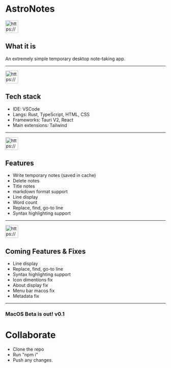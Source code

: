 # AstroNotes

<aside>
<img src="https://www.notion.so/icons/question-mark_green.svg" alt="https://www.notion.so/icons/question-mark_green.svg" width="40px" />

## What it is

</aside>

An extremely simple temporary desktop note-taking app.

---

<aside>
<img src="https://www.notion.so/icons/laptop_green.svg" alt="https://www.notion.so/icons/laptop_green.svg" width="40px" />

## Tech stack

</aside>

- IDE: VSCode
- Langs: Rust, TypeScript, HTML, CSS
- Frameworks: Tauri V2, React
- Main extensions: Tailwind

---

<aside>
<img src="https://www.notion.so/icons/gears_green.svg" alt="https://www.notion.so/icons/gears_green.svg" width="40px" />

## Features

</aside>

- Write temporary notes (saved in cache)
- Delete notes
- Title notes
- markdown format support
- Line display
- Word count
- Replace, find, go-to line
- Syntax highlighting support

---

<aside>
<img src="https://www.notion.so/icons/gears_green.svg" alt="https://www.notion.so/icons/gears_green.svg" width="40px" />

## Coming Features & Fixes

</aside>

- Line display
- Replace, find, go-to line
- Syntax highlighting support
- Icon dimentions fix
- About display fix
- Menu bar macos fix
- Metadata fix

---

### MacOS Beta is out! v0.1

# Collaborate

- Clone the repo
- Run "npm i"
- Push any changes.
